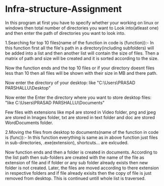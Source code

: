 # Infra-structure-Assignment

In this program at first you have to specify whether your working on linux or windows then total number of directories you want to Look into(atleast one) and then enter the path of directories you want to look into.

1.Searching for top 10 files(name of the function in code is (function)):-
      In this function first all the file's path in a directory(including subfolders) will be added into a list and then another list will contain the size of files. Then a matrix of path and size will be created and it is sorted according to the size.
      
Now the function ends and the top 10 files or if your directory doesnt files less than 10 then all files will be shown with their size in MB and there path.

Now enter the directory of your desktop: like "C:\Users\PRASAD PARSHALLU\Desktop"

Now enter the Enter the directory where you want to store desktop files: "like C:\Users\PRASAD PARSHALLU\Documents"

Few files with extensions like mp4 are stored in Video folder, png and jpeg are stored in Images folder, txt are stored in text folder and doc are stored WordDocuments folder.
      
2.Moving the files from desktop to documents(name of the function in code is (func)):-
      In this function everything is same as in above function just files in sub-directories, .exe(extension), shortcuts... are exlcuded.
      
Now function ends and then a folder is created in documents. According to the list path then sub-folders are created with the name of the file as extension of file and if folder or any sub folder already exists then new folder is not created. Later, the files are moved according to there extension in respective folders and if file already exisits then the copy of file is just removed from desktop. This is continued untill whole list is traversed. 
